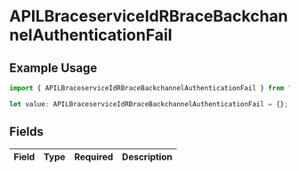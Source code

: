 # APILBraceserviceIdRBraceBackchannelAuthenticationFail

## Example Usage

```typescript
import { APILBraceserviceIdRBraceBackchannelAuthenticationFail } from "authlete-2/models";

let value: APILBraceserviceIdRBraceBackchannelAuthenticationFail = {};
```

## Fields

| Field       | Type        | Required    | Description |
| ----------- | ----------- | ----------- | ----------- |